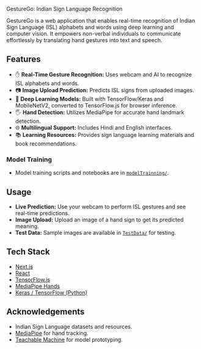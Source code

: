 GestureGo: Indian Sign Language Recognition

GestureGo is a web application that enables real-time recognition of Indian Sign Language (ISL) alphabets and words using deep learning and computer vision. It empowers non-verbal individuals to communicate effortlessly by translating hand gestures into text and speech.

## Features

- ✋ **Real-Time Gesture Recognition:** Uses webcam and AI to recognize ISL alphabets and words.
- 📷 **Image Upload Prediction:** Predicts ISL signs from uploaded images.
- 🤖 **Deep Learning Models:** Built with TensorFlow/Keras and MobileNetV2, converted to TensorFlow.js for browser inference.
- 🖐️ **Hand Detection:** Utilizes MediaPipe for accurate hand landmark detection.
- 🌐 **Multilingual Support:** Includes Hindi and English interfaces.
- 📚 **Learning Resources:** Provides sign language learning materials and book recommendations.

### Model Training

- Model training scripts and notebooks are in [`modelTrainning/`](modelTrainning/Untitled2.ipynb).

## Usage

- **Live Prediction:** Use your webcam to perform ISL gestures and see real-time predictions.
- **Image Upload:** Upload an image of a hand sign to get its predicted meaning.
- **Test Data:** Sample images are available in [`TestData/`](TestData/Alphabet/) for testing.

## Tech Stack

- [Next.js](https://nextjs.org/)
- [React](https://react.dev/)
- [TensorFlow.js](https://www.tensorflow.org/js)
- [MediaPipe Hands](https://google.github.io/mediapipe/solutions/hands.html)
- [Keras / TensorFlow (Python)](https://www.tensorflow.org/)

## Acknowledgements

- Indian Sign Language datasets and resources.
- [MediaPipe](https://mediapipe.dev/) for hand tracking.
- [Teachable Machine](https://teachablemachine.withgoogle.com/) for model prototyping.

